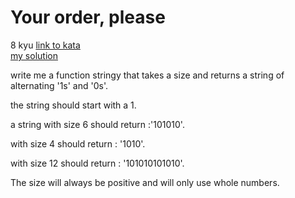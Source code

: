# Your order, please
8 kyu
[link to kata](https://www.codewars.com/kata/563b74ddd19a3ad462000054/train/javascript)
<br>
[my solution](./kata.js)

write me a function stringy that takes a size and returns a string of alternating '1s' and '0s'.

the string should start with a 1.

a string with size 6 should return :'101010'.

with size 4 should return : '1010'.

with size 12 should return : '101010101010'.

The size will always be positive and will only use whole numbers.